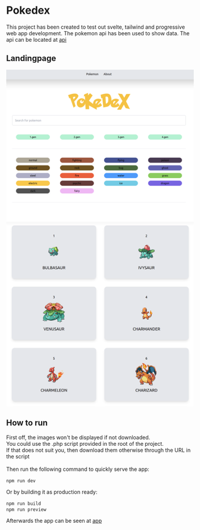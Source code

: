 # Pokedex


This project has been created to test out svelte, tailwind and progressive web app development.
The pokemon api has been used to show data. 
The api can be located at [api](https://pokeapi.co/)

## Landingpage


![Filters](pokedex.png "Filters")
![Pokemon](pokemon.png "Pokemon")


## How to run


First off, the images won't be displayed if not downloaded.<br>
You could use the .php script provided in the root of the project.<br>
If that does not suit you, then download them otherwise through the 
URL in the script
<br><br>
Then run the following command to quickly serve the app:

```
npm run dev
```

Or by building it as production ready:

```
npm run build
npm run preview
```

Afterwards the app can be seen at [app](http://localhost:3000)
